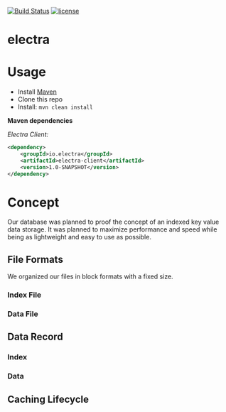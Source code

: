 [![Build Status](https://travis-ci.com/FelixKlauke/electra.svg?token=v7R4FVyUfBVWw8zFwc5F&branch=master)](https://travis-ci.com/FelixKlauke/electra)
[![license](https://img.shields.io/github/license/mashape/apistatus.svg)](https://github.com/FelixKlauke/electra)
# electra

# Usage
- Install [Maven](http://maven.apache.org/download.cgi)
- Clone this repo
- Install: ```mvn clean install```

**Maven dependencies**

_Electra Client:_
```xml
<dependency>
    <groupId>io.electra</groupId>
    <artifactId>electra-client</artifactId>
    <version>1.0-SNAPSHOT</version>
</dependency>
```

# Concept
Our database was planned to proof the concept of an indexed key value data storage. It was planned to
maximize performance and speed while being as lightweight and easy to use as possible.

## File Formats
We organized our files in block formats with a fixed size.

### Index File

### Data File

## Data Record

### Index

### Data

## Caching Lifecycle


